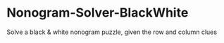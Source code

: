 # Nonogram-Solver-BlackWhite
Solve a black &amp; white nonogram puzzle, given the row and column clues